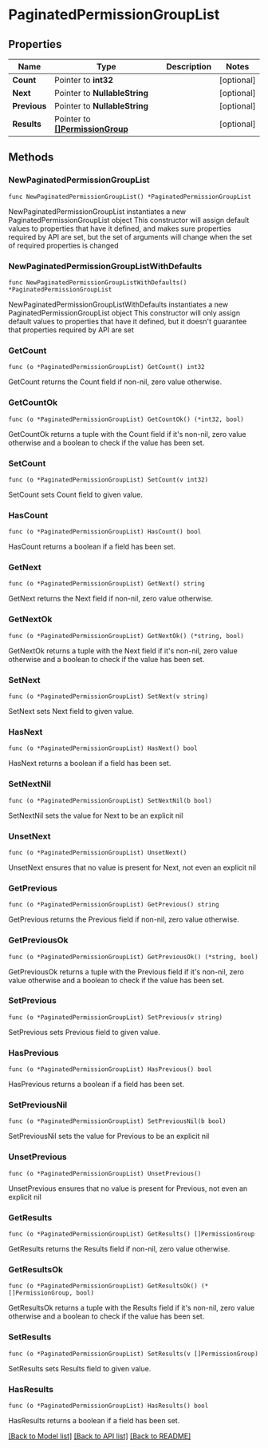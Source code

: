 # PaginatedPermissionGroupList

## Properties

Name | Type | Description | Notes
------------ | ------------- | ------------- | -------------
**Count** | Pointer to **int32** |  | [optional] 
**Next** | Pointer to **NullableString** |  | [optional] 
**Previous** | Pointer to **NullableString** |  | [optional] 
**Results** | Pointer to [**[]PermissionGroup**](PermissionGroup.md) |  | [optional] 

## Methods

### NewPaginatedPermissionGroupList

`func NewPaginatedPermissionGroupList() *PaginatedPermissionGroupList`

NewPaginatedPermissionGroupList instantiates a new PaginatedPermissionGroupList object
This constructor will assign default values to properties that have it defined,
and makes sure properties required by API are set, but the set of arguments
will change when the set of required properties is changed

### NewPaginatedPermissionGroupListWithDefaults

`func NewPaginatedPermissionGroupListWithDefaults() *PaginatedPermissionGroupList`

NewPaginatedPermissionGroupListWithDefaults instantiates a new PaginatedPermissionGroupList object
This constructor will only assign default values to properties that have it defined,
but it doesn't guarantee that properties required by API are set

### GetCount

`func (o *PaginatedPermissionGroupList) GetCount() int32`

GetCount returns the Count field if non-nil, zero value otherwise.

### GetCountOk

`func (o *PaginatedPermissionGroupList) GetCountOk() (*int32, bool)`

GetCountOk returns a tuple with the Count field if it's non-nil, zero value otherwise
and a boolean to check if the value has been set.

### SetCount

`func (o *PaginatedPermissionGroupList) SetCount(v int32)`

SetCount sets Count field to given value.

### HasCount

`func (o *PaginatedPermissionGroupList) HasCount() bool`

HasCount returns a boolean if a field has been set.

### GetNext

`func (o *PaginatedPermissionGroupList) GetNext() string`

GetNext returns the Next field if non-nil, zero value otherwise.

### GetNextOk

`func (o *PaginatedPermissionGroupList) GetNextOk() (*string, bool)`

GetNextOk returns a tuple with the Next field if it's non-nil, zero value otherwise
and a boolean to check if the value has been set.

### SetNext

`func (o *PaginatedPermissionGroupList) SetNext(v string)`

SetNext sets Next field to given value.

### HasNext

`func (o *PaginatedPermissionGroupList) HasNext() bool`

HasNext returns a boolean if a field has been set.

### SetNextNil

`func (o *PaginatedPermissionGroupList) SetNextNil(b bool)`

 SetNextNil sets the value for Next to be an explicit nil

### UnsetNext
`func (o *PaginatedPermissionGroupList) UnsetNext()`

UnsetNext ensures that no value is present for Next, not even an explicit nil
### GetPrevious

`func (o *PaginatedPermissionGroupList) GetPrevious() string`

GetPrevious returns the Previous field if non-nil, zero value otherwise.

### GetPreviousOk

`func (o *PaginatedPermissionGroupList) GetPreviousOk() (*string, bool)`

GetPreviousOk returns a tuple with the Previous field if it's non-nil, zero value otherwise
and a boolean to check if the value has been set.

### SetPrevious

`func (o *PaginatedPermissionGroupList) SetPrevious(v string)`

SetPrevious sets Previous field to given value.

### HasPrevious

`func (o *PaginatedPermissionGroupList) HasPrevious() bool`

HasPrevious returns a boolean if a field has been set.

### SetPreviousNil

`func (o *PaginatedPermissionGroupList) SetPreviousNil(b bool)`

 SetPreviousNil sets the value for Previous to be an explicit nil

### UnsetPrevious
`func (o *PaginatedPermissionGroupList) UnsetPrevious()`

UnsetPrevious ensures that no value is present for Previous, not even an explicit nil
### GetResults

`func (o *PaginatedPermissionGroupList) GetResults() []PermissionGroup`

GetResults returns the Results field if non-nil, zero value otherwise.

### GetResultsOk

`func (o *PaginatedPermissionGroupList) GetResultsOk() (*[]PermissionGroup, bool)`

GetResultsOk returns a tuple with the Results field if it's non-nil, zero value otherwise
and a boolean to check if the value has been set.

### SetResults

`func (o *PaginatedPermissionGroupList) SetResults(v []PermissionGroup)`

SetResults sets Results field to given value.

### HasResults

`func (o *PaginatedPermissionGroupList) HasResults() bool`

HasResults returns a boolean if a field has been set.


[[Back to Model list]](../README.md#documentation-for-models) [[Back to API list]](../README.md#documentation-for-api-endpoints) [[Back to README]](../README.md)


